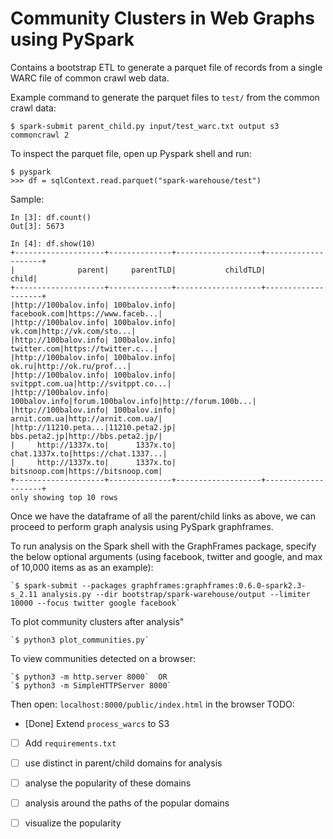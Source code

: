 # Community Clusters in Web Graphs using PySpark

Contains a bootstrap ETL to generate a parquet file of records from a single WARC file of common crawl web data.

Example command to generate the parquet files to ```test/``` from the common crawl data:

    $ spark-submit parent_child.py input/test_warc.txt output s3 commoncrawl 2 

To inspect the parquet file, open up Pyspark shell and run:

```
$ pyspark
>>> df = sqlContext.read.parquet("spark-warehouse/test")
```

Sample:
```
In [3]: df.count()
Out[3]: 5673

In [4]: df.show(10)
+--------------------+--------------+-------------------+--------------------+
|              parent|     parentTLD|           childTLD|               child|
+--------------------+--------------+-------------------+--------------------+
|http://100balov.info| 100balov.info|       facebook.com|https://www.faceb...|
|http://100balov.info| 100balov.info|             vk.com|http://vk.com/sto...|
|http://100balov.info| 100balov.info|        twitter.com|https://twitter.c...|
|http://100balov.info| 100balov.info|              ok.ru|http://ok.ru/prof...|
|http://100balov.info| 100balov.info|     svitppt.com.ua|http://svitppt.co...|
|http://100balov.info| 100balov.info|forum.100balov.info|http://forum.100b...|
|http://100balov.info| 100balov.info|       arnit.com.ua|http://arnit.com.ua/|
|http://11210.peta...|11210.peta2.jp|       bbs.peta2.jp|http://bbs.peta2.jp/|
|     http://1337x.to|      1337x.to|      chat.1337x.to|https://chat.1337...|
|     http://1337x.to|      1337x.to|       bitsnoop.com|https://bitsnoop.com|
+--------------------+--------------+-------------------+--------------------+
only showing top 10 rows

```
Once we have the dataframe of all the parent/child links as above, we can proceed 
to perform graph analysis using PySpark graphframes. 

To run analysis on the Spark shell with the GraphFrames package, specify the below optional arguments (using facebook, twitter and google, and max of 10,000 items as as an example):
    
    `$ spark-submit --packages graphframes:graphframes:0.6.0-spark2.3-s_2.11 analysis.py --dir bootstrap/spark-warehouse/output --limiter 10000 --focus twitter google facebook`

To plot community clusters after analysis"

    `$ python3 plot_communities.py`

To view communities detected on a browser:

    `$ python3 -m http.server 8000`  OR
    `$ python3 -m SimpleHTTPServer 8000`

Then open:
`localhost:8000/public/index.html` in the browser
TODO:

- [Done] Extend `process_warcs` to S3
- [ ] Add `requirements.txt`
- [ ] use distinct in parent/child domains for analysis
- [ ] analyse the popularity of these domains
- [ ] analysis around the paths of the popular domains
- [ ] visualize the popularity  



